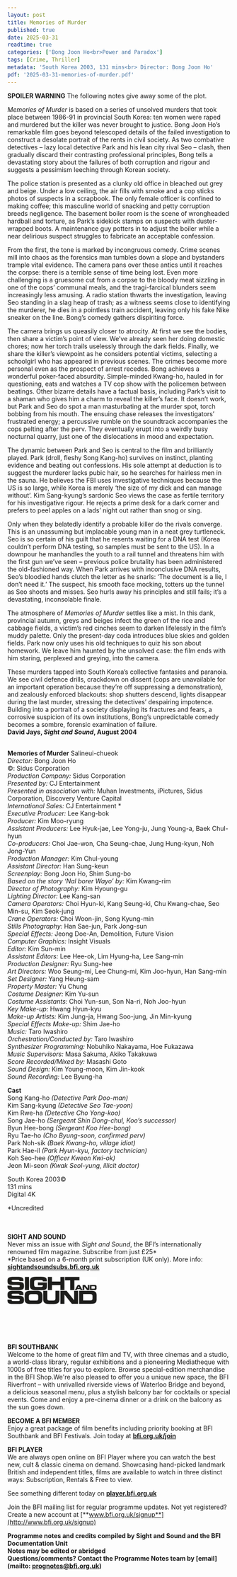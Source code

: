 ```yaml
---
layout: post
title: Memories of Murder
published: true
date: 2025-03-31
readtime: true
categories: ['Bong Joon Ho<br>Power and Paradox']
tags: [Crime, Thriller]
metadata: 'South Korea 2003, 131 mins<br> Director: Bong Joon Ho'
pdf: '2025-03-31-memories-of-murder.pdf'
---
```


**SPOILER WARNING** The following notes give away some of the plot.

_Memories of Murder_ is based on a series of unsolved murders that took place between 1986-91 in provincial South Korea: ten women were raped and murdered but the killer was never brought to justice. Bong Joon Ho’s remarkable film goes beyond telescoped details of the failed investigation to construct a desolate portrait of the rents in civil society. As two combative detectives – lazy local detective Park and his lean city rival Seo – clash, then gradually discard their contrasting professional principles, Bong tells a devastating story about the failures of both corruption and rigour and suggests a pessimism leeching through Korean society.

The police station is presented as a clunky old office in bleached out grey and beige. Under a low ceiling, the air fills with smoke and a cop sticks photos of suspects in a scrapbook. The only female officer is confined to making coffee; this masculine world of snacking and petty corruption breeds negligence. The basement boiler room is the scene of wrongheaded hardball and torture, as Park’s sidekick stamps on suspects with duster-wrapped boots. A maintenance guy potters in to adjust the boiler while a near delirious suspect struggles to fabricate an acceptable confession.

From the first, the tone is marked by incongruous comedy. Crime scenes mill into chaos as the forensics man tumbles down a slope and bystanders trample vital evidence. The camera pans over these antics until it reaches the corpse: there is a terrible sense of time being lost. Even more challenging is a gruesome cut from a corpse to the bloody meat sizzling in one of the cops’ communal meals, and the tragi-farcical blunders seem increasingly less amusing. A radio station thwarts the investigation, leaving Seo standing in a slag heap of trash; as a witness seems close to identifying the murderer, he dies in a pointless train accident, leaving only his fake Nike sneaker on the line. Bong’s comedy gathers dispiriting force.

The camera brings us queasily closer to atrocity. At first we see the bodies, then share a victim’s point of view. We’ve already seen her doing domestic chores; now her torch trails uselessly through the dark fields. Finally, we share the killer’s viewpoint as he considers potential victims, selecting a schoolgirl who has appeared in previous scenes. The crimes become more personal even as the prospect of arrest recedes. Bong achieves a wonderful poker-faced absurdity. Simple-minded Kwang-ho, hauled in for questioning, eats and watches a TV cop show with the policemen between beatings. Other bizarre details have a factual basis, including Park’s visit to a shaman who gives him a charm to reveal the killer’s face. It doesn’t work, but Park and Seo do spot a man masturbating at the murder spot, torch bobbing from his mouth. The ensuing chase releases the investigators’ frustrated energy; a percussive rumble on the soundtrack accompanies the cops pelting after the perv. They eventually erupt into a weirdly busy nocturnal quarry, just one of the dislocations in mood and expectation.

The dynamic between Park and Seo is central to the film and brilliantly played. Park (droll, fleshy Song Kang-ho) survives on instinct, planting evidence and beating out confessions. His sole attempt at deduction is to suggest the murderer lacks pubic hair, so he searches for hairless men in the sauna. He believes the FBI uses investigative techniques because the US is so large, while Korea is merely ‘the size of my dick and can manage without’. Kim Sang-kyung’s sardonic Seo views the case as fertile territory for his investigative rigour. He rejects a prime desk for a dark corner and prefers to peel apples on a lads’ night out rather than snog or sing.

Only when they belatedly identify a probable killer do the rivals converge. This is an unassuming but implacable young man in a neat grey turtleneck. Seo is so certain of his guilt that he resents waiting for a DNA test (Korea couldn’t perform DNA testing, so samples must be sent to the US). In a downpour he manhandles the youth to a rail tunnel and threatens him with the first gun we’ve seen – previous police brutality has been administered the old-fashioned way. When Park arrives with inconclusive DNA results, Seo’s bloodied hands clutch the letter as he snarls: ‘The document is a lie, I don’t need it.’ The suspect, his smooth face mocking, totters up the tunnel as Seo shoots and misses. Seo hurls away his principles and still fails; it’s a devastating, inconsolable finale.

The atmosphere of _Memories of Murder_ settles like a mist. In this dank, provincial autumn, greys and beiges infect the green of the rice and cabbage fields, a victim’s red cinches seem to darken lifelessly in the film’s muddy palette. Only the present-day coda introduces blue skies and golden fields. Park now only uses his old techniques to quiz his son about homework. We leave him haunted by the unsolved case: the film ends with him staring, perplexed and greying, into the camera.

These murders tapped into South Korea’s collective fantasies and paranoia. We see civil defence drills, crackdown on dissent (cops are unavailable for an important operation because they’re off suppressing a demonstration), and zealously enforced blackouts: shop shutters descend, lights disappear during the last murder, stressing the detectives’ despairing impotence. Building into a portrait of a society displaying its fractures and fears, a corrosive suspicion of its own institutions, Bong’s unpredictable comedy becomes a sombre, forensic examination of failure.  
**David Jays, _Sight and Sound_, August 2004**
<br><br>

**Memories of Murder** Salineui-chueok<br>
_Director:_ Bong Joon Ho<br>
©:  Sidus Corporation<br>
_Production Company:_ Sidus Corporation<br>
_Presented by:_ CJ Entertainment<br>
_Presented in association with:_ Muhan Investments, iPictures, Sidus Corporation,  Discovery Venture Capital<br>
_International Sales:_ CJ Entertainment *<br>
_Executive Producer:_ Lee Kang-bok<br>
_Producer:_ Kim Moo-ryung<br>
_Assistant Producers:_ Lee Hyuk-jae, Lee Yong-ju, Jung Young-a, Baek Chul-hyun<br>
_Co-producers:_ Choi Jae-won, Cha Seung-chae, Jung Hung-kyun, Noh Jong-Yun<br>
_Production Manager:_ Kim Chul-young<br>
_Assistant Director:_ Han Sung-keun<br>
_Screenplay:_ Bong Joon Ho, Shim Sung-bo<br>
_Based on the story ‘Nal borer Wayo’ by:_  Kim Kwang-rim<br>
_Director of Photography:_ Kim Hyoung-gu<br>
_Lighting Director:_ Lee Kang-san<br>
_Camera Operators:_ Choi Hyun-ki, Kang Seung-ki, Chu Kwang-chae, Seo Min-su, Kim Seok-jung<br>
_Crane Operators:_ Choi Woon-jin, Song Kyung-min<br>
_Stills Photography:_ Han Sae-jun, Park Jong-sun<br>
_Special Effects:_ Jeong Doe-An, Demolition,  Future Vision<br>
_Computer Graphics:_ Insight Visuals<br>
_Editor:_ Kim Sun-min<br>
_Assistant Editors:_ Lee Hee-ok, Lim Hyung-ha,  Lee Sang-min<br>
_Production Designer:_ Ryu Sung-hee<br>
_Art Directors:_ Woo Seung-mi, Lee Chung-mi,  Kim Joo-hyun, Han Sang-min<br>
_Set Designer:_ Yang Heung-sam<br>
_Property Master:_ Yu Chung<br>
_Costume Designer:_ Kim Yu-sun<br>
_Costume Assistants:_ Choi Yun-sun, Son Na-ri,  Noh Joo-hyun<br>
_Key Make-up:_ Hwang Hyun-kyu<br>
_Make-up Artists:_ Kim Jung-ja, Hwang Soo-jung,  Jin Min-kyung<br>
_Special Effects Make-up:_ Shim Jae-ho<br>
_Music:_ Taro Iwashiro<br>
_Orchestration/Conducted by:_ Taro Iwashiro<br>
_Synthesizer Programming:_  Nobuhiko Nakayama, Hoe Fukazawa<br>
_Music Supervisors:_ Masa Sakuma, Akiko Takakuwa<br>
_Score Recorded/Mixed by:_ Masashi Goto<br>
_Sound Design:_ Kim Young-moon, Kim Jin-kook<br>
_Sound Recording:_ Lee Byung-ha<br>

**Cast**<br>
Song Kang-ho _(Detective Park Doo-man)_<br>
Kim Sang-kyung _(Detective Seo Tae-yoon)_<br>
Kim Rwe-ha _(Detective Cho Yong-koo)_<br>
Song Jae-ho  _(Sergeant Shin Dong-chul, Koo’s successor)_<br>
Byun Hee-bong _(Sergeant Koo Hee-bong)_<br>
Ryu Tae-ho _(Cho Byung-soon, confirmed perv)_<br>
Park Noh-sik _(Baek Kwang-ho, village idiot)_<br>
Park Hae-il _(Park Hyun-kyu, factory technician)_<br>
Koh Seo-hee _(Officer Kweon Kwi-ok)_<br>
Jeon Mi-seon _(Kwak Seol-yung, illicit doctor)_

South Korea 2003©<br>
131 mins<br>
Digital 4K

*Uncredited<br>
<br><br>

**SIGHT AND SOUND**<br>
Never miss an issue with _Sight and Sound_, the BFI’s internationally renowned film magazine. Subscribe from just £25*<br>
*Price based on a 6-month print subscription (UK only). More info: [**sightandsoundsubs.bfi.org.uk**](https://sightandsoundsubs.bfi.org.uk/subscribe)

<img style="float: left;" src="/img/sight-and-sound.jpg" width="40%" height="40%"><br><br><br><br><br><br><br><br>

**BFI SOUTHBANK**  
Welcome to the home of great film and TV, with three cinemas and a studio, a world-class library, regular exhibitions and a pioneering Mediatheque with 1000s of free titles for you to explore. Browse special-edition merchandise in the BFI Shop.We&#39;re also pleased to offer you a unique new space, the BFI Riverfront – with unrivalled riverside views of Waterloo Bridge and beyond, a delicious seasonal menu, plus a stylish balcony bar for cocktails or special events. Come and enjoy a pre-cinema dinner or a drink on the balcony as the sun goes down.  

**BECOME A BFI MEMBER**  
Enjoy a great package of film benefits including priority booking at BFI Southbank and BFI Festivals. Join today at [**bfi.org.uk/join**](http://www.bfi.org.uk/join)  

**BFI PLAYER**  
 We are always open online on BFI Player where you can watch the best new, cult &amp; classic cinema on demand. Showcasing hand-picked landmark British and independent titles, films are available to watch in three distinct ways: Subscription, Rentals &amp; Free to view.  

See something different today on [**player.bfi.org.uk**](https://player.bfi.org.uk)  

Join the BFI mailing list for regular programme updates. Not yet registered? Create a new account at [**www.bfi.org.uk/signup**](http://www.bfi.org.uk/signup)

**Programme notes and credits compiled by Sight and Sound and the BFI Documentation Unit  
Notes may be edited or abridged  
Questions/comments? Contact the Programme Notes team by [email](mailto: prognotes@bfi.org.uk)**

<!--stackedit_data:
eyJoaXN0b3J5IjpbLTEzOTE3NDA4MTddfQ==
-->
